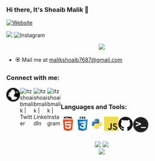 ### Hi there, It's Shoaib Malik 👋

[![Website](https://img.shields.io/website?label=piratedboy.wordpress.com&style=for-the-badge&url=https%3A%2F%2Fpiratedboy.wordpress.com)](https://piratedboy.wordpress.com)

![](https://komarev.com/ghpvc/?username=itzshoaibmalik&color=brightgreen)
![Instagram](https://img.shields.io/badge/<https://www.instagram.com/itzshoaibmalik/>-%23E4405F.svg?style=for-the-badge&logo=Instagram&logoColor=white)


<p align="center">
<img src="https://user-images.githubusercontent.com/55389276/121788595-0f0a8480-cbec-11eb-9917-a10455d8a85d.gif" />
</p>


- 🏵 Mail me at malikshoaib7687@gmail.com

### Connect with me:

[<img align="left" alt="piratedboy.wordpress.com" width="36px" src="https://raw.githubusercontent.com/iconic/open-iconic/master/svg/globe.svg" />][website]
[<img align="left" alt="itzshoaibmalik | Twitter" width="36px" src="https://cdn.jsdelivr.net/npm/simple-icons@v3/icons/twitter.svg" />][twitter]
[<img align="left" alt="itzshoaibmalik | LinkedIn" width="36px" src="https://cdn.jsdelivr.net/npm/simple-icons@v3/icons/linkedin.svg" />][linkedin]
[<img align="left" alt="itzshoaibmalik | Instagram" width="36px" src="https://cdn.jsdelivr.net/npm/simple-icons@v3/icons/instagram.svg" />][instagram]

<br />

### Languages and Tools:

<img align="left" alt="HTML5" width="38px" src="https://raw.githubusercontent.com/github/explore/80688e429a7d4ef2fca1e82350fe8e3517d3494d/topics/html/html.png" />
<img align="left" alt="CSS3" width="38px" src="https://raw.githubusercontent.com/github/explore/80688e429a7d4ef2fca1e82350fe8e3517d3494d/topics/css/css.png" />
<img align="left" alt="Python" width="38px" src="https://raw.githubusercontent.com/github/explore/80688e429a7d4ef2fca1e82350fe8e3517d3494d/topics/python/python.png" />
<img align="left" alt="JavaScript" width="38px" src="https://raw.githubusercontent.com/github/explore/80688e429a7d4ef2fca1e82350fe8e3517d3494d/topics/javascript/javascript.png" />
<img align="left" alt="GitHub" width="38px" src="https://raw.githubusercontent.com/github/explore/78df643247d429f6cc873026c0622819ad797942/topics/github/github.png" />
<img align="left" alt="Terminal" width="42px" src="https://raw.githubusercontent.com/github/explore/80688e429a7d4ef2fca1e82350fe8e3517d3494d/topics/terminal/terminal.png" />


<br />
<br />
<br />

<p align="center">
  <img width="48%" src="https://github-readme-stats.vercel.app/api/?username=itzshoaibmalik&count_private=true&theme=tokyonight&showicons=true" />
    <img width="48%" src="https://github-readme-streak-stats.herokuapp.com/?user=itzshoaibmalik&theme=tokyonight" />
  <br />
    <img width="30%" src="http://www.hackthebox.eu/badge/image/656517" />

</p>

 

<br />
<br />
<br />
<br />

[website]: https://piratedboy.wordpress.com
[twitter]: https://twitter.com/itzshoaibmalik
[instagram]: https://instagram.com/itzshoaibmalik
[linkedin]: https://linkedin.com/in/itzshoaibmalik


